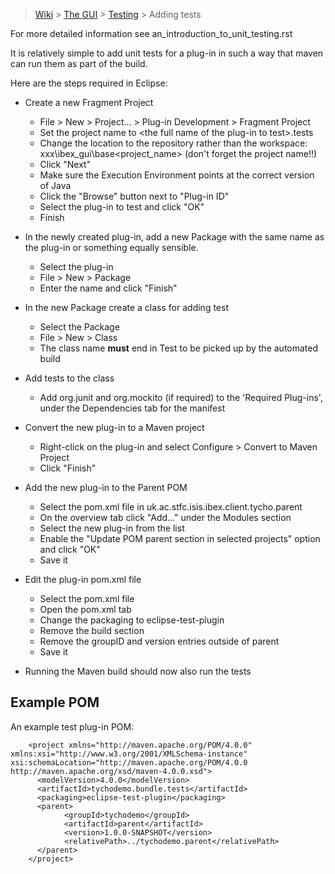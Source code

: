 > [Wiki](Home) > [The GUI](The-GUI) > [Testing](GUI-Testing) > Adding tests

For more detailed information see an_introduction_to_unit_testing.rst

It is relatively simple to add unit tests for a plug-in in such a way that maven can run them as part of the build.

Here are the steps required in Eclipse:

* Create a new Fragment Project
    * File > New > Project... > Plug-in Development > Fragment Project
    * Set the project name to \<the full name of the plug-in to test\>.tests
    * Change the location to the repository rather than the workspace: xxx\ibex_gui\base\<project_name> (don't forget the project name!!)
    * Click "Next"
    * Make sure the Execution Environment points at the correct version of Java
    * Click the "Browse" button next to "Plug-in ID" 
    * Select the plug-in to test and click "OK"
    * Finish
    
* In the newly created plug-in, add a new Package with the same name as the plug-in or something equally sensible.
    * Select the plug-in
    * File > New > Package
    * Enter the name and click "Finish"
    
* In the new Package create a class for adding test
    * Select the Package
    * File > New > Class
    * The class name **must** end in Test to be picked up by the automated build
    
* Add tests to the class
    * Add org.junit and org.mockito (if required) to the 'Required Plug-ins', under the Dependencies tab for the manifest

* Convert the new plug-in to a Maven project
    * Right-click on the plug-in and select Configure > Convert to Maven Project
    * Click "Finish"
    
* Add the new plug-in to the Parent POM
    * Select the pom.xml file in uk.ac.stfc.isis.ibex.client.tycho.parent
    * On the overview tab click "Add..." under the Modules section
    * Select the new plug-in from the list
    * Enable the "Update POM parent section in selected projects" option and click "OK"
    * Save it
    
* Edit the plug-in pom.xml file
    * Select the pom.xml file
    * Open the pom.xml tab
    * Change the packaging to eclipse-test-plugin
    * Remove the build section
    * Remove the groupID and version entries outside of parent
    * Save it
    
* Running the Maven build should now also run the tests

## Example POM

An example test plug-in POM:

```
    <project xmlns="http://maven.apache.org/POM/4.0.0" xmlns:xsi="http://www.w3.org/2001/XMLSchema-instance" xsi:schemaLocation="http://maven.apache.org/POM/4.0.0 http://maven.apache.org/xsd/maven-4.0.0.xsd">
      <modelVersion>4.0.0</modelVersion>
      <artifactId>tychodemo.bundle.tests</artifactId>
      <packaging>eclipse-test-plugin</packaging>
      <parent>
            <groupId>tychodemo</groupId>
            <artifactId>parent</artifactId>
            <version>1.0.0-SNAPSHOT</version>
            <relativePath>../tychodemo.parent</relativePath>
      </parent>
    </project>
```

